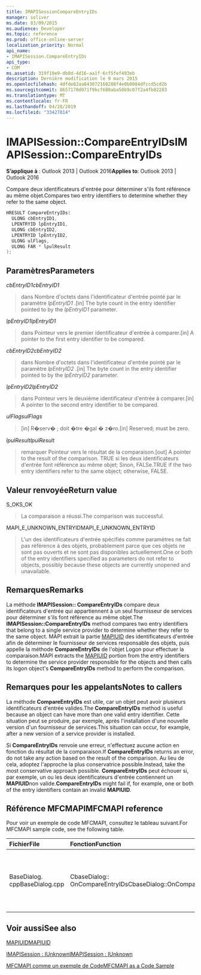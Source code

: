 ```yaml
---
title: IMAPISessionCompareEntryIDs
manager: soliver
ms.date: 03/09/2015
ms.audience: Developer
ms.topic: reference
ms.prod: office-online-server
localization_priority: Normal
api_name:
- IMAPISession.CompareEntryIDs
api_type:
- COM
ms.assetid: 319f10e9-db8d-4d16-aa1f-6cf5fef493eb
description: Dernière modification le 9 mars 2015
ms.openlocfilehash: 4dfde82aa843072168288f4e0b0084dfccd5cd2b
ms.sourcegitcommit: 8657170d071f9bcf680aba50b9c07f2a4fb82283
ms.translationtype: MT
ms.contentlocale: fr-FR
ms.lasthandoff: 04/28/2019
ms.locfileid: "33427814"
---
```

# <a name="imapisessioncompareentryids"></a><span data-ttu-id="ee901-103">IMAPISession::CompareEntryIDs</span><span class="sxs-lookup"><span data-stu-id="ee901-103">IMAPISession::CompareEntryIDs</span></span>

  
  
<span data-ttu-id="ee901-104">**S’applique à** : Outlook 2013 | Outlook 2016</span><span class="sxs-lookup"><span data-stu-id="ee901-104">**Applies to**: Outlook 2013 | Outlook 2016</span></span> 
  
<span data-ttu-id="ee901-105">Compare deux identificateurs d'entrée pour déterminer s'ils font référence au même objet.</span><span class="sxs-lookup"><span data-stu-id="ee901-105">Compares two entry identifiers to determine whether they refer to the same object.</span></span> 
  
```cpp
HRESULT CompareEntryIDs(
  ULONG cbEntryID1,
  LPENTRYID lpEntryID1,
  ULONG cbEntryID2,
  LPENTRYID lpEntryID2,
  ULONG ulFlags,
  ULONG FAR * lpulResult
);
```

## <a name="parameters"></a><span data-ttu-id="ee901-106">Paramètres</span><span class="sxs-lookup"><span data-stu-id="ee901-106">Parameters</span></span>

 <span data-ttu-id="ee901-107">_cbEntryID1_</span><span class="sxs-lookup"><span data-stu-id="ee901-107">_cbEntryID1_</span></span>
  
> <span data-ttu-id="ee901-108">dans Nombre d'octets dans l'identificateur d'entrée pointé par le paramètre _lpEntryID1_ .</span><span class="sxs-lookup"><span data-stu-id="ee901-108">[in] The byte count in the entry identifier pointed to by the  _lpEntryID1_ parameter.</span></span> 
    
 <span data-ttu-id="ee901-109">_lpEntryID1_</span><span class="sxs-lookup"><span data-stu-id="ee901-109">_lpEntryID1_</span></span>
  
> <span data-ttu-id="ee901-110">dans Pointeur vers le premier identificateur d'entrée à comparer.</span><span class="sxs-lookup"><span data-stu-id="ee901-110">[in] A pointer to the first entry identifier to be compared.</span></span>
    
 <span data-ttu-id="ee901-111">_cbEntryID2_</span><span class="sxs-lookup"><span data-stu-id="ee901-111">_cbEntryID2_</span></span>
  
> <span data-ttu-id="ee901-112">dans Nombre d'octets dans l'identificateur d'entrée pointé par le paramètre _lpEntryID2_ .</span><span class="sxs-lookup"><span data-stu-id="ee901-112">[in] The byte count in the entry identifier pointed to by the  _lpEntryID2_ parameter.</span></span> 
    
 <span data-ttu-id="ee901-113">_lpEntryID2_</span><span class="sxs-lookup"><span data-stu-id="ee901-113">_lpEntryID2_</span></span>
  
> <span data-ttu-id="ee901-114">dans Pointeur vers le deuxième identificateur d'entrée à comparer.</span><span class="sxs-lookup"><span data-stu-id="ee901-114">[in] A pointer to the second entry identifier to be compared.</span></span>
    
 <span data-ttu-id="ee901-115">_ulFlags_</span><span class="sxs-lookup"><span data-stu-id="ee901-115">_ulFlags_</span></span>
  
> <span data-ttu-id="ee901-116">[in] R�serv� ; doit �tre �gal � z�ro.</span><span class="sxs-lookup"><span data-stu-id="ee901-116">[in] Reserved; must be zero.</span></span>
    
 <span data-ttu-id="ee901-117">_lpulResult_</span><span class="sxs-lookup"><span data-stu-id="ee901-117">_lpulResult_</span></span>
  
> <span data-ttu-id="ee901-118">remarquer Pointeur vers le résultat de la comparaison.</span><span class="sxs-lookup"><span data-stu-id="ee901-118">[out] A pointer to the result of the comparison.</span></span> <span data-ttu-id="ee901-119">TRUE si les deux identificateurs d'entrée font référence au même objet; Sinon, FALSe.</span><span class="sxs-lookup"><span data-stu-id="ee901-119">TRUE if the two entry identifiers refer to the same object; otherwise, FALSE.</span></span>
    
## <a name="return-value"></a><span data-ttu-id="ee901-120">Valeur renvoyée</span><span class="sxs-lookup"><span data-stu-id="ee901-120">Return value</span></span>

<span data-ttu-id="ee901-121">S_OK</span><span class="sxs-lookup"><span data-stu-id="ee901-121">S_OK</span></span> 
  
> <span data-ttu-id="ee901-122">La comparaison a réussi.</span><span class="sxs-lookup"><span data-stu-id="ee901-122">The comparison was successful.</span></span>
    
<span data-ttu-id="ee901-123">MAPI_E_UNKNOWN_ENTRYID</span><span class="sxs-lookup"><span data-stu-id="ee901-123">MAPI_E_UNKNOWN_ENTRYID</span></span> 
  
> <span data-ttu-id="ee901-124">L'un des identificateurs d'entrée spécifiés comme paramètres ne fait pas référence à des objets, probablement parce que ces objets ne sont pas ouverts et ne sont pas disponibles actuellement.</span><span class="sxs-lookup"><span data-stu-id="ee901-124">One or both of the entry identifiers specified as parameters do not refer to objects, possibly because these objects are currently unopened and unavailable.</span></span>
    
## <a name="remarks"></a><span data-ttu-id="ee901-125">Remarques</span><span class="sxs-lookup"><span data-stu-id="ee901-125">Remarks</span></span>

<span data-ttu-id="ee901-126">La méthode **IMAPISession:: CompareEntryIDs** compare deux identificateurs d'entrée qui appartiennent à un seul fournisseur de services pour déterminer s'ils font référence au même objet.</span><span class="sxs-lookup"><span data-stu-id="ee901-126">The **IMAPISession::CompareEntryIDs** method compares two entry identifiers that belong to a single service provider to determine whether they refer to the same object.</span></span> <span data-ttu-id="ee901-127">MAPI extrait la partie [MAPIUID](mapiuid.md) des identificateurs d'entrée afin de déterminer le fournisseur de services responsable des objets, puis appelle la méthode **CompareEntryIDs** de l'objet Logon pour effectuer la comparaison.</span><span class="sxs-lookup"><span data-stu-id="ee901-127">MAPI extracts the [MAPIUID](mapiuid.md) portion from the entry identifiers to determine the service provider responsible for the objects and then calls its logon object's **CompareEntryIDs** method to perform the comparison.</span></span> 
  
## <a name="notes-to-callers"></a><span data-ttu-id="ee901-128">Remarques pour les appelants</span><span class="sxs-lookup"><span data-stu-id="ee901-128">Notes to callers</span></span>

<span data-ttu-id="ee901-129">La méthode **CompareEntryIDs** est utile, car un objet peut avoir plusieurs identificateurs d'entrée valides.</span><span class="sxs-lookup"><span data-stu-id="ee901-129">The **CompareEntryIDs** method is useful because an object can have more than one valid entry identifier.</span></span> <span data-ttu-id="ee901-130">Cette situation peut se produire, par exemple, après l'installation d'une nouvelle version d'un fournisseur de services.</span><span class="sxs-lookup"><span data-stu-id="ee901-130">This situation can occur, for example, after a new version of a service provider is installed.</span></span> 
  
<span data-ttu-id="ee901-131">Si **CompareEntryIDs** renvoie une erreur, n'effectuez aucune action en fonction du résultat de la comparaison.</span><span class="sxs-lookup"><span data-stu-id="ee901-131">If **CompareEntryIDs** returns an error, do not take any action based on the result of the comparison.</span></span> <span data-ttu-id="ee901-132">Au lieu de cela, adoptez l'approche la plus conservatrice possible.</span><span class="sxs-lookup"><span data-stu-id="ee901-132">Instead, take the most conservative approach possible.</span></span> <span data-ttu-id="ee901-133">**CompareEntryIDs** peut échouer si, par exemple, un ou les deux identificateurs d'entrée contiennent un **MAPIUID**non valide.</span><span class="sxs-lookup"><span data-stu-id="ee901-133">**CompareEntryIDs** might fail if, for example, one or both of the entry identifiers contain an invalid **MAPIUID**.</span></span> 
  
## <a name="mfcmapi-reference"></a><span data-ttu-id="ee901-134">Référence MFCMAPI</span><span class="sxs-lookup"><span data-stu-id="ee901-134">MFCMAPI reference</span></span>

<span data-ttu-id="ee901-135">Pour voir un exemple de code MFCMAPI, consultez le tableau suivant.</span><span class="sxs-lookup"><span data-stu-id="ee901-135">For MFCMAPI sample code, see the following table.</span></span>
  
|<span data-ttu-id="ee901-136">**Fichier**</span><span class="sxs-lookup"><span data-stu-id="ee901-136">**File**</span></span>|<span data-ttu-id="ee901-137">**Fonction**</span><span class="sxs-lookup"><span data-stu-id="ee901-137">**Function**</span></span>|<span data-ttu-id="ee901-138">**Commentaire**</span><span class="sxs-lookup"><span data-stu-id="ee901-138">**Comment**</span></span>|
|:-----|:-----|:-----|
|<span data-ttu-id="ee901-139">BaseDialog. cpp</span><span class="sxs-lookup"><span data-stu-id="ee901-139">BaseDialog.cpp</span></span>  <br/> |<span data-ttu-id="ee901-140">CbaseDialog:: OnCompareEntryIDs</span><span class="sxs-lookup"><span data-stu-id="ee901-140">CbaseDialog::OnCompareEntryIDs</span></span>  <br/> |<span data-ttu-id="ee901-141">MFCMAPI utilise la méthode **IMAPISession:: CompareEntryIDs** pour comparer deux ID d'entrée entrés par un utilisateur.</span><span class="sxs-lookup"><span data-stu-id="ee901-141">MFCMAPI uses the **IMAPISession::CompareEntryIDs** method to compare two entry IDs that a user enters.</span></span>  <br/> |
   
## <a name="see-also"></a><span data-ttu-id="ee901-142">Voir aussi</span><span class="sxs-lookup"><span data-stu-id="ee901-142">See also</span></span>



[<span data-ttu-id="ee901-143">MAPIUID</span><span class="sxs-lookup"><span data-stu-id="ee901-143">MAPIUID</span></span>](mapiuid.md)
  
[<span data-ttu-id="ee901-144">IMAPISession : IUnknown</span><span class="sxs-lookup"><span data-stu-id="ee901-144">IMAPISession : IUnknown</span></span>](imapisessioniunknown.md)


[<span data-ttu-id="ee901-145">MFCMAPI comme un exemple de Code</span><span class="sxs-lookup"><span data-stu-id="ee901-145">MFCMAPI as a Code Sample</span></span>](mfcmapi-as-a-code-sample.md)

